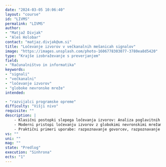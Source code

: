```yaml
---
date: "2024-03-05 10:06:40"
layout: "course"
id: "LIVMS"
permalink: "LIVMS"
author:
- "Matjaž Divjak"
- "Aleš Holobar"
contact: "matjaz.divjak@um.si"
title: "Ločevanje izvorov v večkanalnih mešanicah signalov"
image: "https://images.unsplash.com/photo-1606778303077-3780ea8d5420"
type: "Krajše izobraževanje s preverjanjem"
field:
- "Računalništvo in informatika"
keywords:
- "signali"
- "večkanalni"
- "ločevanje izvorov"
- "globoke nevronske mreže"
intended:

- "razvijalci programske opreme"
difficulty: "Višji nivo"
requisite: ""
description: |
    - Klasični postopki slepega ločevanja izvorov: Analiza poglavitnih komponent (PCA), Analiza neodvisnih komponent (ICA), 
    - Moderni pristopi ločevanju izvorov z globokimi nevronskimi mrežami: konvolutivne nevronske mreže 
    - Praktični primeri uporabe: razpoznavanje govorcev, razpoznavanje gest/akcij iz IMU/pospeškometer signalov, izločanje srčnega utripa iz 1-kanalnega EMG signala, …
vs: ""
uni: ""
mag: ""
state: "Predlog"
execution: "Sinhrona"
ects: "1"
---
```


